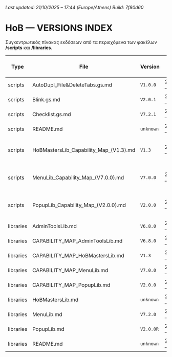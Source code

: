 *Last updated: 21/10/2025 – 17:44 (Europe/Athens)*
*Build: 7f80d60*

# HoB — VERSIONS INDEX

Συγκεντρωτικός πίνακας εκδόσεων από τα περιεχόμενα των φακέλων **/scripts** και **/libraries**.

| Type | File | Version | Last change (Athens) | Build | Path |
|---|---|---|---|---|---|
| scripts | AutoDupl_File&DeleteTabs.gs.md | `V1.0.0` | 21/10/2025 – 17:44 | `7f80d60` | [scripts/AutoDupl_File&DeleteTabs.gs.md](/scripts/AutoDupl_File&DeleteTabs.gs.md) |
| scripts | Blink.gs.md | `V2.0.1` | 21/10/2025 – 17:39 | `badff61` | [scripts/Blink.gs.md](/scripts/Blink.gs.md) |
| scripts | Checklist.gs.md | `V7.2.1` | 21/10/2025 – 17:39 | `badff61` | [scripts/Checklist.gs.md](/scripts/Checklist.gs.md) |
| scripts | README.md | `unknown` | 21/10/2025 – 17:39 | `badff61` | [scripts/README.md](/scripts/README.md) |
| scripts | HoBMastersLib_Capability_Map_(V1.3).md | `V1.3` | 21/10/2025 – 17:39 | `badff61` | [scripts/🧩 HoBMastersLib_Capability_Map_(V1.3).md](/scripts/🧩 HoBMastersLib_Capability_Map_(V1.3).md) |
| scripts | MenuLib_Capability_Map_(V7.0.0).md | `V7.0.0` | 21/10/2025 – 17:39 | `badff61` | [scripts/🧩 MenuLib_Capability_Map_(V7.0.0).md](/scripts/🧩 MenuLib_Capability_Map_(V7.0.0).md) |
| scripts | PopupLib_Capability_Map_(V2.0.0).md | `V2.0.0` | 21/10/2025 – 17:39 | `badff61` | [scripts/🧩 PopupLib_Capability_Map_(V2.0.0).md](/scripts/🧩 PopupLib_Capability_Map_(V2.0.0).md) |
| libraries | AdminToolsLib.md | `V6.8.0` | 21/10/2025 – 17:39 | `badff61` | [libraries/AdminToolsLib.md](/libraries/AdminToolsLib.md) |
| libraries | CAPABILITY_MAP_AdminToolsLib.md | `V6.8.0` | 21/10/2025 – 17:39 | `badff61` | [libraries/CAPABILITY_MAP_AdminToolsLib.md](/libraries/CAPABILITY_MAP_AdminToolsLib.md) |
| libraries | CAPABILITY_MAP_HoBMastersLib.md | `V1.3` | 21/10/2025 – 17:39 | `badff61` | [libraries/CAPABILITY_MAP_HoBMastersLib.md](/libraries/CAPABILITY_MAP_HoBMastersLib.md) |
| libraries | CAPABILITY_MAP_MenuLib.md | `V7.0.0` | 21/10/2025 – 17:39 | `badff61` | [libraries/CAPABILITY_MAP_MenuLib.md](/libraries/CAPABILITY_MAP_MenuLib.md) |
| libraries | CAPABILITY_MAP_PopupLib.md | `V2.0.0` | 21/10/2025 – 17:39 | `badff61` | [libraries/CAPABILITY_MAP_PopupLib.md](/libraries/CAPABILITY_MAP_PopupLib.md) |
| libraries | HoBMastersLib.md | `unknown` | 21/10/2025 – 17:39 | `badff61` | [libraries/HoBMastersLib.md](/libraries/HoBMastersLib.md) |
| libraries | MenuLib.md | `V7.2.0` | 21/10/2025 – 17:39 | `badff61` | [libraries/MenuLib.md](/libraries/MenuLib.md) |
| libraries | PopupLib.md | `V2.0.0R` | 21/10/2025 – 17:39 | `badff61` | [libraries/PopupLib.md](/libraries/PopupLib.md) |
| libraries | README.md | `unknown` | 21/10/2025 – 17:39 | `badff61` | [libraries/README.md](/libraries/README.md) |
